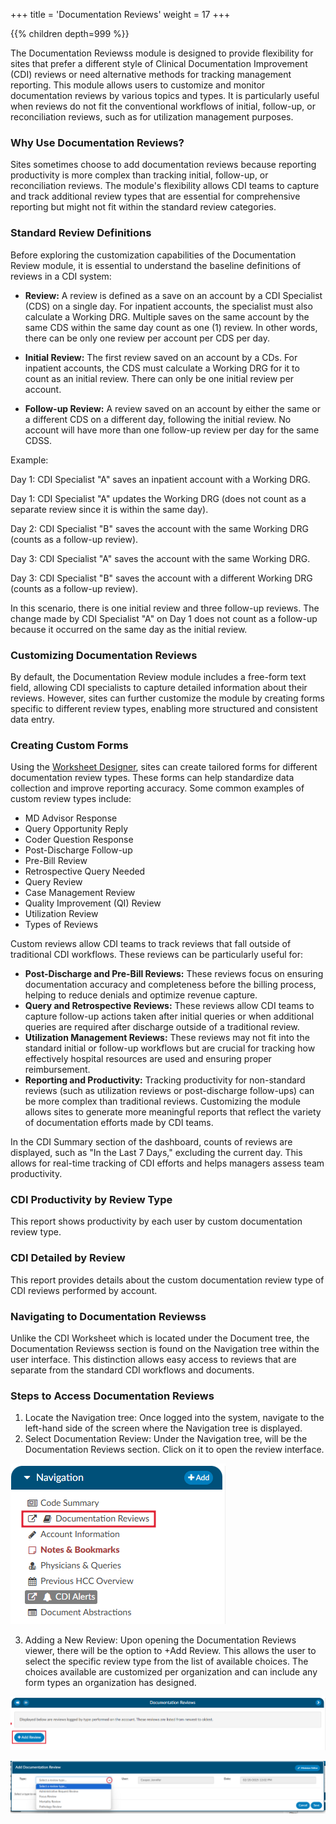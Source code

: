 +++
title = 'Documentation Reviews'
weight = 17
+++

{{% children depth=999 %}}

The Documentation Reviewss module is designed to provide flexibility for sites that prefer a different style of Clinical Documentation Improvement (CDI) reviews or need alternative methods for tracking management reporting. This module allows users to customize and monitor documentation reviews by various topics and types. It is particularly useful when reviews do not fit the conventional workflows of initial, follow-up, or reconciliation reviews, such as for utilization management purposes.

### Why Use Documentation Reviews?
Sites sometimes choose to add documentation reviews because reporting productivity is more complex than tracking initial, follow-up, or reconciliation reviews. The module's flexibility allows CDI teams to capture and track additional review types that are essential for comprehensive reporting but might not fit within the standard review categories.

### Standard Review Definitions
Before exploring the customization capabilities of the Documentation Review module, it is essential to understand the baseline definitions of reviews in a CDI system:

* **Review:** A review is defined as a save on an account by a CDI Specialist (CDS) on a single day. For inpatient accounts, the specialist must also calculate a Working DRG. Multiple saves on the same account by the same CDS within the same day count as one (1) review. In other words, there can be only one review per account per CDS per day.

* **Initial Review:** The first review saved on an account by a CDs. For inpatient accounts, the CDS must calculate a Working DRG for it to count as an initial review. There can only be one initial review per account.

* **Follow-up Review:** A review saved on an account by either the same or a different CDS on a different day, following the initial review. No account will have more than one follow-up review per day for the same CDSS.

Example:

Day 1: CDI Specialist "A" saves an inpatient account with a Working DRG.

Day 1: CDI Specialist "A" updates the Working DRG (does not count as a separate review since it is within the same day).

Day 2: CDI Specialist "B" saves the account with the same Working DRG (counts as a follow-up review).

Day 3: CDI Specialist "A" saves the account with the same Working DRG.

Day 3: CDI Specialist "B" saves the account with a different Working DRG (counts as a follow-up review).

In this scenario, there is one initial review and three follow-up reviews. The change made by CDI Specialist "A" on Day 1 does not count as a follow-up because it occurred on the same day as the initial review.

### Customizing Documentation Reviews
By default, the Documentation Review module includes a free-form text field, allowing CDI specialists to capture detailed information about their reviews. However, sites can further customize the module by creating forms specific to different review types, enabling more structured and consistent data entry.

### Creating Custom Forms
Using the [Worksheet Designer](https://dolbeysystems.github.io/fusion-cac-web-docs/administrative-user-guide/tools/worksheet-designer/), sites can create tailored forms for different documentation review types. These forms can help standardize data collection and improve reporting accuracy. Some common examples of custom review types include:

* MD Advisor Response
* Query Opportunity Reply
* Coder Question Response
* Post-Discharge Follow-up
* Pre-Bill Review
* Retrospective Query Needed
* Query Review
* Case Management Review
* Quality Improvement (QI) Review
* Utilization Review
* Types of Reviews

Custom reviews allow CDI teams to track reviews that fall outside of traditional CDI workflows. These reviews can be particularly useful for:

* **Post-Discharge and Pre-Bill Reviews:** These reviews focus on ensuring documentation accuracy and completeness before the billing process, helping to reduce denials and optimize revenue capture.
* **Query and Retrospective Reviews:** These reviews allow CDI teams to capture follow-up actions taken after initial queries or when additional queries are required after discharge outside of a traditional review.
* **Utilization Management Reviews:** These reviews may not fit into the standard initial or follow-up workflows but are crucial for tracking how effectively hospital resources are used and ensuring proper reimbursement.
* **Reporting and Productivity:** Tracking productivity for non-standard reviews (such as utilization reviews or post-discharge follow-ups) can be more complex than traditional reviews. Customizing the module allows sites to generate more meaningful reports that reflect the variety of documentation efforts made by CDI teams.

In the CDI Summary section of the dashboard, counts of reviews are displayed, such as "In the Last 7 Days," excluding the current day. This allows for real-time tracking of CDI efforts and helps managers assess team productivity.

### CDI Productivity by Review Type
This report shows productivity by each user by custom documentation review type.

### CDI Detailed by Review
This report provides details about the custom documentation review type of CDI reviews performed by account.

### Navigating to Documentation Reviewss
Unlike the CDI Worksheet which is located under the Document tree, the Documentation Reviewss section is found on the Navigation tree within the user interface. This distinction allows easy access to reviews that are separate from the standard CDI workflows and documents.

### Steps to Access Documentation Reviews

1. Locate the Navigation tree: Once logged into the system, navigate to the left-hand side of the screen where the Navigation tree is displayed.
2. Select Documentation Review: Under the Navigation tree, will be the Documentation Reviews section. Click on it to open the review interface.

![Documentation Reviews](2025-02-20_DocumentationReview1.png)

3. Adding a New Review: Upon opening the Documentation Reviews viewer, there will be the option to +Add Review. This allows the user to select the specific review type from the list of available choices. The choices available are customized per organization and can include any form types an organization has designed.

![Documentation Reviews](2025-02-20_DocumentationReview2.png)

![Documentation Reviews](2025-02-20_DocumentationReview3.png)